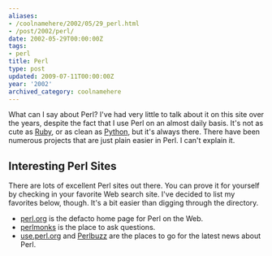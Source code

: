 ```yaml
---
aliases:
- /coolnamehere/2002/05/29_perl.html
- /post/2002/perl/
date: 2002-05-29T00:00:00Z
tags:
- perl
title: Perl
type: post
updated: 2009-07-11T00:00:00Z
year: '2002'
archived_category: coolnamehere
---
```


[Ruby]: /tags/ruby/
[Python]: /tags/python/

What can I say about Perl? I've had very little to talk about it on this 
site over the years, despite the fact that I use Perl on an almost daily 
basis.  It's not as cute as [Ruby][], or as clean as 
[Python][], but it's always there. There have been 
numerous projects that are just plain easier in Perl. I can't explain it.
<!-- TEASER_END -->

## Interesting Perl Sites

There are lots of excellent Perl sites out there. You can prove it for 
yourself by checking in your favorite Web search site.
I've decided to list my favorites below, though. It's a bit easier than digging 
through the directory.

* [perl.org](http://perl.org/) is the defacto home page for Perl on the Web.
* [perlmonks](http://perlmonks.org/) is the place to ask questions.
* [use.perl.org](http://use.perl.org/) and [Perlbuzz](http://perlbuzz.com) are
  the places to go for the latest news about Perl.



